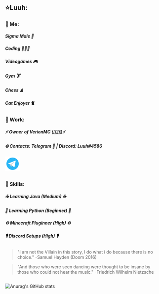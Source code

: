 ## ⭐️Luuh:

### 📌 Me:
##### **Sigma Male** 🧬
##### **Coding** 🧑🏻‍💻 
##### **Videogames** 🎮
##### **Gym** 🏋️‍
#####  **Chess** ♟
##### **Cat Enjoyer** 🐈

##

### 📌 Work:
##### ⚡️ **Owner** of *VerionMC*  (🇮🇹)⚡️
##### 🌐 **Contacts:** Telegram 🔽 | Discord: Luuh#4586
<a href="https://t.me/LuuhOnFire"><img src="images/telegramgif.png"></img></a>

##

### 📌 Skills:
##### ☕️ Learning **Java** ___(Medium)___ ☕️
##### 🐍 Learning **Python** ***(Beginner)*** 🐍
##### ⚙️ Minecraft **Pluginner** ***(High)*** ⚙️
##### 🎙 Discord **Setups** ***(High)*** 🎙

##
> "I am not the Villain in this story, I do what i do because there is no choice." -Samuel Hayden (Doom 2016)

> "And those who were seen dancing were thought to be insane by those who could not hear the music." -Friedrich Wilhelm Nietzsche
##

![Anurag's GitHub stats](https://github-readme-stats.vercel.app/api?username=itsluuh&count_private=true&show_icons=true&theme=github_dark)
